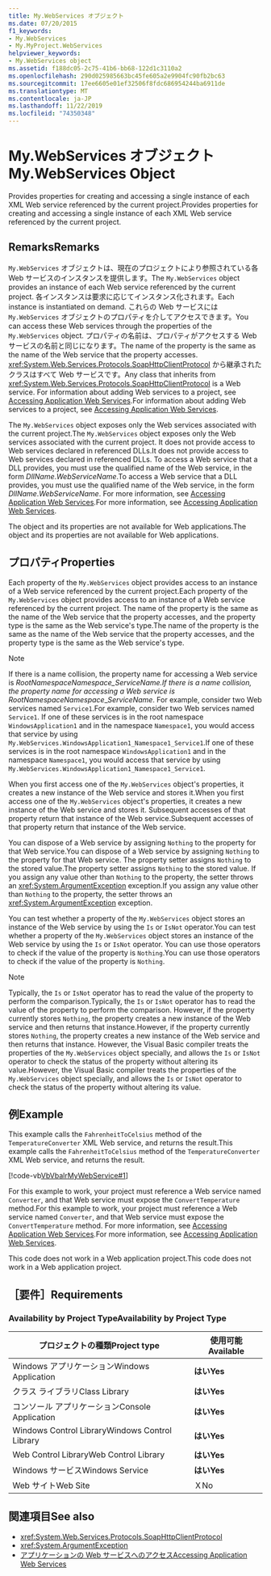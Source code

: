 ```yaml
---
title: My.WebServices オブジェクト
ms.date: 07/20/2015
f1_keywords:
- My.WebServices
- My.MyProject.WebServices
helpviewer_keywords:
- My.WebServices object
ms.assetid: f188dc05-2c75-41b6-bb68-122d1c3110a2
ms.openlocfilehash: 290d025985663bc45fe605a2e9904fc90fb2bc63
ms.sourcegitcommit: 17ee6605e01ef32506f8fdc686954244ba6911de
ms.translationtype: MT
ms.contentlocale: ja-JP
ms.lasthandoff: 11/22/2019
ms.locfileid: "74350348"
---
```

# <a name="mywebservices-object"></a><span data-ttu-id="c81fa-102">My.WebServices オブジェクト</span><span class="sxs-lookup"><span data-stu-id="c81fa-102">My.WebServices Object</span></span>
<span data-ttu-id="c81fa-103">Provides properties for creating and accessing a single instance of each XML Web service referenced by the current project.</span><span class="sxs-lookup"><span data-stu-id="c81fa-103">Provides properties for creating and accessing a single instance of each XML Web service referenced by the current project.</span></span>  
  
## <a name="remarks"></a><span data-ttu-id="c81fa-104">Remarks</span><span class="sxs-lookup"><span data-stu-id="c81fa-104">Remarks</span></span>  
 <span data-ttu-id="c81fa-105">`My.WebServices` オブジェクトは、現在のプロジェクトにより参照されている各 Web サービスのインスタンスを提供します。</span><span class="sxs-lookup"><span data-stu-id="c81fa-105">The `My.WebServices` object provides an instance of each Web service referenced by the current project.</span></span> <span data-ttu-id="c81fa-106">各インスタンスは要求に応じてインスタンス化されます。</span><span class="sxs-lookup"><span data-stu-id="c81fa-106">Each instance is instantiated on demand.</span></span> <span data-ttu-id="c81fa-107">これらの Web サービスには `My.WebServices` オブジェクトのプロパティを介してアクセスできます。</span><span class="sxs-lookup"><span data-stu-id="c81fa-107">You can access these Web services through the properties of the `My.WebServices` object.</span></span> <span data-ttu-id="c81fa-108">プロパティの名前は、プロパティがアクセスする Web サービスの名前と同じになります。</span><span class="sxs-lookup"><span data-stu-id="c81fa-108">The name of the property is the same as the name of the Web service that the property accesses.</span></span> <span data-ttu-id="c81fa-109"><xref:System.Web.Services.Protocols.SoapHttpClientProtocol> から継承されたクラスはすべて Web サービスです。</span><span class="sxs-lookup"><span data-stu-id="c81fa-109">Any class that inherits from <xref:System.Web.Services.Protocols.SoapHttpClientProtocol> is a Web service.</span></span> <span data-ttu-id="c81fa-110">For information about adding Web services to a project, see [Accessing Application Web Services](../../../visual-basic/developing-apps/programming/accessing-application-web-services.md).</span><span class="sxs-lookup"><span data-stu-id="c81fa-110">For information about adding Web services to a project, see [Accessing Application Web Services](../../../visual-basic/developing-apps/programming/accessing-application-web-services.md).</span></span>  
  
 <span data-ttu-id="c81fa-111">The `My.WebServices` object exposes only the Web services associated with the current project.</span><span class="sxs-lookup"><span data-stu-id="c81fa-111">The `My.WebServices` object exposes only the Web services associated with the current project.</span></span> <span data-ttu-id="c81fa-112">It does not provide access to Web services declared in referenced DLLs.</span><span class="sxs-lookup"><span data-stu-id="c81fa-112">It does not provide access to Web services declared in referenced DLLs.</span></span> <span data-ttu-id="c81fa-113">To access a Web service that a DLL provides, you must use the qualified name of the Web service, in the form *DllName*.*WebServiceName*.</span><span class="sxs-lookup"><span data-stu-id="c81fa-113">To access a Web service that a DLL provides, you must use the qualified name of the Web service, in the form *DllName*.*WebServiceName*.</span></span> <span data-ttu-id="c81fa-114">For more information, see [Accessing Application Web Services](../../../visual-basic/developing-apps/programming/accessing-application-web-services.md).</span><span class="sxs-lookup"><span data-stu-id="c81fa-114">For more information, see [Accessing Application Web Services](../../../visual-basic/developing-apps/programming/accessing-application-web-services.md).</span></span>  
  
 <span data-ttu-id="c81fa-115">The object and its properties are not available for Web applications.</span><span class="sxs-lookup"><span data-stu-id="c81fa-115">The object and its properties are not available for Web applications.</span></span>  
  
## <a name="properties"></a><span data-ttu-id="c81fa-116">プロパティ</span><span class="sxs-lookup"><span data-stu-id="c81fa-116">Properties</span></span>  
 <span data-ttu-id="c81fa-117">Each property of the `My.WebServices` object provides access to an instance of a Web service referenced by the current project.</span><span class="sxs-lookup"><span data-stu-id="c81fa-117">Each property of the `My.WebServices` object provides access to an instance of a Web service referenced by the current project.</span></span> <span data-ttu-id="c81fa-118">The name of the property is the same as the name of the Web service that the property accesses, and the property type is the same as the Web service's type.</span><span class="sxs-lookup"><span data-stu-id="c81fa-118">The name of the property is the same as the name of the Web service that the property accesses, and the property type is the same as the Web service's type.</span></span>  
  
> [!NOTE]
> <span data-ttu-id="c81fa-119">If there is a name collision, the property name for accessing a Web service is *RootNamespace*_*Namespace*\_*ServiceName*.</span><span class="sxs-lookup"><span data-stu-id="c81fa-119">If there is a name collision, the property name for accessing a Web service is *RootNamespace*_*Namespace*\_*ServiceName*.</span></span> <span data-ttu-id="c81fa-120">For example, consider two Web services named `Service1`.</span><span class="sxs-lookup"><span data-stu-id="c81fa-120">For example, consider two Web services named `Service1`.</span></span> <span data-ttu-id="c81fa-121">If one of these services is in the root namespace `WindowsApplication1` and in the namespace `Namespace1`, you would access that service by using `My.WebServices.WindowsApplication1_Namespace1_Service1`.</span><span class="sxs-lookup"><span data-stu-id="c81fa-121">If one of these services is in the root namespace `WindowsApplication1` and in the namespace `Namespace1`, you would access that service by using `My.WebServices.WindowsApplication1_Namespace1_Service1`.</span></span>  
  
 <span data-ttu-id="c81fa-122">When you first access one of the `My.WebServices` object's properties, it creates a new instance of the Web service and stores it.</span><span class="sxs-lookup"><span data-stu-id="c81fa-122">When you first access one of the `My.WebServices` object's properties, it creates a new instance of the Web service and stores it.</span></span> <span data-ttu-id="c81fa-123">Subsequent accesses of that property return that instance of the Web service.</span><span class="sxs-lookup"><span data-stu-id="c81fa-123">Subsequent accesses of that property return that instance of the Web service.</span></span>  
  
 <span data-ttu-id="c81fa-124">You can dispose of a Web service by assigning `Nothing` to the property for that Web service.</span><span class="sxs-lookup"><span data-stu-id="c81fa-124">You can dispose of a Web service by assigning `Nothing` to the property for that Web service.</span></span> <span data-ttu-id="c81fa-125">The property setter assigns `Nothing` to the stored value.</span><span class="sxs-lookup"><span data-stu-id="c81fa-125">The property setter assigns `Nothing` to the stored value.</span></span> <span data-ttu-id="c81fa-126">If you assign any value other than `Nothing` to the property, the setter throws an <xref:System.ArgumentException> exception.</span><span class="sxs-lookup"><span data-stu-id="c81fa-126">If you assign any value other than `Nothing` to the property, the setter throws an <xref:System.ArgumentException> exception.</span></span>  
  
 <span data-ttu-id="c81fa-127">You can test whether a property of the `My.WebServices` object stores an instance of the Web service by using the `Is` or `IsNot` operator.</span><span class="sxs-lookup"><span data-stu-id="c81fa-127">You can test whether a property of the `My.WebServices` object stores an instance of the Web service by using the `Is` or `IsNot` operator.</span></span> <span data-ttu-id="c81fa-128">You can use those operators to check if the value of the property is `Nothing`.</span><span class="sxs-lookup"><span data-stu-id="c81fa-128">You can use those operators to check if the value of the property is `Nothing`.</span></span>  
  
> [!NOTE]
> <span data-ttu-id="c81fa-129">Typically, the `Is` or `IsNot` operator has to read the value of the property to perform the comparison.</span><span class="sxs-lookup"><span data-stu-id="c81fa-129">Typically, the `Is` or `IsNot` operator has to read the value of the property to perform the comparison.</span></span> <span data-ttu-id="c81fa-130">However, if the property currently stores `Nothing`, the property creates a new instance of the Web service and then returns that instance.</span><span class="sxs-lookup"><span data-stu-id="c81fa-130">However, if the property currently stores `Nothing`, the property creates a new instance of the Web service and then returns that instance.</span></span> <span data-ttu-id="c81fa-131">However, the Visual Basic compiler treats the properties of the `My.WebServices` object specially, and allows the `Is` or `IsNot` operator to check the status of the property without altering its value.</span><span class="sxs-lookup"><span data-stu-id="c81fa-131">However, the Visual Basic compiler treats the properties of the `My.WebServices` object specially, and allows the `Is` or `IsNot` operator to check the status of the property without altering its value.</span></span>  
  
## <a name="example"></a><span data-ttu-id="c81fa-132">例</span><span class="sxs-lookup"><span data-stu-id="c81fa-132">Example</span></span>  
 <span data-ttu-id="c81fa-133">This example calls the `FahrenheitToCelsius` method of the `TemperatureConverter` XML Web service, and returns the result.</span><span class="sxs-lookup"><span data-stu-id="c81fa-133">This example calls the `FahrenheitToCelsius` method of the `TemperatureConverter` XML Web service, and returns the result.</span></span>  
  
 [!code-vb[VbVbalrMyWebService#1](~/samples/snippets/visualbasic/VS_Snippets_VBCSharp/VbVbalrMyWebService/VB/Form1.vb#1)]  
  
 <span data-ttu-id="c81fa-134">For this example to work, your project must reference a Web service named `Converter`, and that Web service must expose the `ConvertTemperature` method.</span><span class="sxs-lookup"><span data-stu-id="c81fa-134">For this example to work, your project must reference a Web service named `Converter`, and that Web service must expose the `ConvertTemperature` method.</span></span> <span data-ttu-id="c81fa-135">For more information, see [Accessing Application Web Services](../../../visual-basic/developing-apps/programming/accessing-application-web-services.md).</span><span class="sxs-lookup"><span data-stu-id="c81fa-135">For more information, see [Accessing Application Web Services](../../../visual-basic/developing-apps/programming/accessing-application-web-services.md).</span></span>  
  
 <span data-ttu-id="c81fa-136">This code does not work in a Web application project.</span><span class="sxs-lookup"><span data-stu-id="c81fa-136">This code does not work in a Web application project.</span></span>  
  
## <a name="requirements"></a><span data-ttu-id="c81fa-137">［要件］</span><span class="sxs-lookup"><span data-stu-id="c81fa-137">Requirements</span></span>  
  
### <a name="availability-by-project-type"></a><span data-ttu-id="c81fa-138">Availability by Project Type</span><span class="sxs-lookup"><span data-stu-id="c81fa-138">Availability by Project Type</span></span>  
  
|<span data-ttu-id="c81fa-139">プロジェクトの種類</span><span class="sxs-lookup"><span data-stu-id="c81fa-139">Project type</span></span>|<span data-ttu-id="c81fa-140">使用可能</span><span class="sxs-lookup"><span data-stu-id="c81fa-140">Available</span></span>|  
|---|---|  
|<span data-ttu-id="c81fa-141">Windows アプリケーション</span><span class="sxs-lookup"><span data-stu-id="c81fa-141">Windows Application</span></span>|<span data-ttu-id="c81fa-142">**はい**</span><span class="sxs-lookup"><span data-stu-id="c81fa-142">**Yes**</span></span>|  
|<span data-ttu-id="c81fa-143">クラス ライブラリ</span><span class="sxs-lookup"><span data-stu-id="c81fa-143">Class Library</span></span>|<span data-ttu-id="c81fa-144">**はい**</span><span class="sxs-lookup"><span data-stu-id="c81fa-144">**Yes**</span></span>|  
|<span data-ttu-id="c81fa-145">コンソール アプリケーション</span><span class="sxs-lookup"><span data-stu-id="c81fa-145">Console Application</span></span>|<span data-ttu-id="c81fa-146">**はい**</span><span class="sxs-lookup"><span data-stu-id="c81fa-146">**Yes**</span></span>|  
|<span data-ttu-id="c81fa-147">Windows Control Library</span><span class="sxs-lookup"><span data-stu-id="c81fa-147">Windows Control Library</span></span>|<span data-ttu-id="c81fa-148">**はい**</span><span class="sxs-lookup"><span data-stu-id="c81fa-148">**Yes**</span></span>|  
|<span data-ttu-id="c81fa-149">Web Control Library</span><span class="sxs-lookup"><span data-stu-id="c81fa-149">Web Control Library</span></span>|<span data-ttu-id="c81fa-150">**はい**</span><span class="sxs-lookup"><span data-stu-id="c81fa-150">**Yes**</span></span>|  
|<span data-ttu-id="c81fa-151">Windows サービス</span><span class="sxs-lookup"><span data-stu-id="c81fa-151">Windows Service</span></span>|<span data-ttu-id="c81fa-152">**はい**</span><span class="sxs-lookup"><span data-stu-id="c81fa-152">**Yes**</span></span>|  
|<span data-ttu-id="c81fa-153">Web サイト</span><span class="sxs-lookup"><span data-stu-id="c81fa-153">Web Site</span></span>|<span data-ttu-id="c81fa-154">Ｘ</span><span class="sxs-lookup"><span data-stu-id="c81fa-154">No</span></span>|  
  
## <a name="see-also"></a><span data-ttu-id="c81fa-155">関連項目</span><span class="sxs-lookup"><span data-stu-id="c81fa-155">See also</span></span>

- <xref:System.Web.Services.Protocols.SoapHttpClientProtocol>
- <xref:System.ArgumentException>
- [<span data-ttu-id="c81fa-156">アプリケーションの Web サービスへのアクセス</span><span class="sxs-lookup"><span data-stu-id="c81fa-156">Accessing Application Web Services</span></span>](../../../visual-basic/developing-apps/programming/accessing-application-web-services.md)
